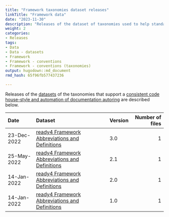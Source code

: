 ```yaml
---
title: "Framework taxonomies dataset releases"
linkTitle: "Framework data"
date: "2023-11-30"
description: "Releases of the dataset of taxonomies used to help standardise code authoring and documentation."
weight: 2
categories: 
- Releases
tags: 
- Data
- Data - datasets
- Framework
- Framework - conventions
- Framework - conventions (taxonomies)
output: hugodown::md_document
rmd_hash: 65f96fb577437236

---
```


Releases of the [datasets](/docs/model/datasets/) of the taxonomies that support a [consistent code house-style and automation of documentation autoring](/docs/framework/use/authoring-modules/authoring-algorithms/) are described below.

<html>


<body>






<div id="header">




</div>


<table class="table table-striped" style="margin-left: auto; margin-right: auto;">
<thead>
<tr>
<th style="text-align:left;">
Date
</th>
<th style="text-align:left;">
Dataset
</th>
<th style="text-align:left;">
Version
</th>
<th style="text-align:right;">
Number of files
</th>
</tr>
</thead>
<tbody>
<tr>
<td style="text-align:left;">
23-Dec-2022
</td>
<td style="text-align:left;">
<a href="https://doi.org/10.7910/DVN/RIQTKK" style="     ">ready4
Framework Abbreviations and Definitions</a>
</td>
<td style="text-align:left;">
3.0
</td>
<td style="text-align:right;">
1
</td>
</tr>
<tr>
<td style="text-align:left;">
25-May-2022
</td>
<td style="text-align:left;">
<a href="https://doi.org/10.7910/DVN/RIQTKK" style="     ">ready4
Framework Abbreviations and Definitions</a>
</td>
<td style="text-align:left;">
2.1
</td>
<td style="text-align:right;">
1
</td>
</tr>
<tr>
<td style="text-align:left;">
14-Jan-2022
</td>
<td style="text-align:left;">
<a href="https://doi.org/10.7910/DVN/RIQTKK" style="     ">ready4
Framework Abbreviations and Definitions</a>
</td>
<td style="text-align:left;">
2.0
</td>
<td style="text-align:right;">
1
</td>
</tr>
<tr>
<td style="text-align:left;">
14-Jan-2022
</td>
<td style="text-align:left;">
<a href="https://doi.org/10.7910/DVN/RIQTKK" style="     ">ready4
Framework Abbreviations and Definitions</a>
</td>
<td style="text-align:left;">
1.0
</td>
<td style="text-align:right;">
1
</td>
</tr>
</tbody>
</table>





<script>

// add bootstrap table styles to pandoc tables
function bootstrapStylePandocTables() {
  $('tr.odd').parent('tbody').parent('table').addClass('table table-condensed');
}
$(document).ready(function () {
  bootstrapStylePandocTables();
});


</script>

<!-- tabsets -->

<script>
$(document).ready(function () {
  window.buildTabsets("TOC");
});

$(document).ready(function () {
  $('.tabset-dropdown > .nav-tabs > li').click(function () {
    $(this).parent().toggleClass('nav-tabs-open');
  });
});
</script>

<!-- code folding -->


<!-- dynamically load mathjax for compatibility with self-contained -->
<script>
  (function () {
    var script = document.createElement("script");
    script.type = "text/javascript";
    script.src  = "https://mathjax.rstudio.com/latest/MathJax.js?config=TeX-AMS-MML_HTMLorMML";
    document.getElementsByTagName("head")[0].appendChild(script);
  })();
</script>

</body>
</html>

